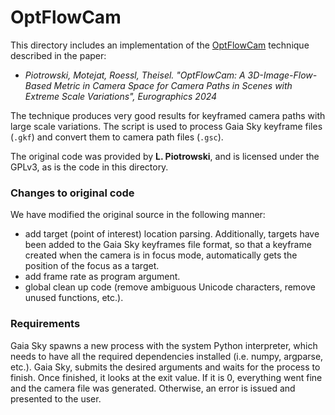 # OptFlowCam

This directory includes an implementation of the [OptFlowCam](https://livelyliz.github.io/OptFlowCam/) technique described in the paper:

- *Piotrowski, Motejat, Roessl, Theisel. "OptFlowCam: A 3D-Image-Flow-Based Metric in Camera Space
for Camera Paths in Scenes with Extreme Scale Variations", Eurographics 2024*

The technique produces very good results for keyframed camera paths with large scale variations. The script
is used to process Gaia Sky keyframe files (``.gkf``) and convert them to camera path files (``.gsc``).

The original code was provided by **L. Piotrowski**, and is licensed under the GPLv3, as is the
code in this directory.

### Changes to original code

We have modified the original source in the following manner:

- add target (point of interest) location parsing. Additionally, targets have been added to the Gaia Sky keyframes file format, so that a keyframe created when the camera is in focus mode, automatically gets the position of the focus as a target.
- add frame rate as program argument.
- global clean up code (remove ambiguous Unicode characters, remove unused functions, etc.).

### Requirements

Gaia Sky spawns a new process with the system Python interpreter, which needs to have all the required dependencies installed (i.e. numpy, argparse, etc.). Gaia Sky, submits the desired arguments and waits for the process to finish. Once finished, it looks at the exit value. If it is 0, everything went fine and the camera file was generated. Otherwise, an error is issued and presented to the user.
